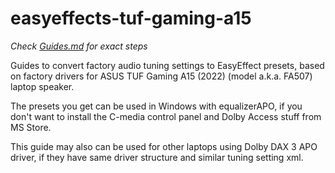 # easyeffects-tuf-gaming-a15

*Check [Guides.md](Guides.md) for exact steps*

Guides to convert factory audio tuning settings to EasyEffect presets, based on factory drivers for ASUS TUF Gaming A15 (2022) (model a.k.a. FA507) laptop speaker.

The presets you get can be used in Windows with equalizerAPO, if you don't want to install the C-media control panel and Dolby Access stuff from MS Store.

This guide may also can be used for other laptops using Dolby DAX 3 APO driver, if they have same driver structure and similar tuning setting xml.
